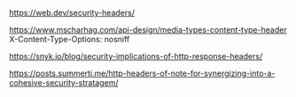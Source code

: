 https://web.dev/security-headers/

https://www.mscharhag.com/api-design/media-types-content-type-header X-Content-Type-Options: nosniff

https://snyk.io/blog/security-implications-of-http-response-headers/

https://posts.summerti.me/http-headers-of-note-for-synergizing-into-a-cohesive-security-stratagem/